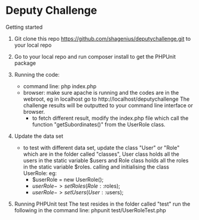 # Deputy Challenge

Getting started

1. Git clone this repo https://github.com/shagenius/deputychallenge.git to your local repo
2. Go to your local repo and run composer install to get the PHPUnit package
3. Running the code:
	- command line: php index.php
	- browser: make sure apache is running and the codes are in the webroot, eg in localhost go to http://localhost/deputychallenge
	The challenge results will be outputted to your command line interface or browser.
		- to fetch different result, modify the index.php file which call the function "getSubordinates()" from the UserRole class. 
4. Update the data set
	- to test with different data set, update the class "User" or "Role" which are in the folder called "classes", User class holds all the users in the static variable 	$users and Role class holds all the roles in the static variable $roles.
	calling and initialising the class UserRole: 
		eg: 
		- $userRole = new UserRole();
		- $userRole->setRoles(Role::$roles);
		- $userRole->setUsers(User::$users);
	
5. Running PHPUnit test
	The test resides in the folder called "test"
	run the following in the command line: phpunit test/UserRoleTest.php
	
